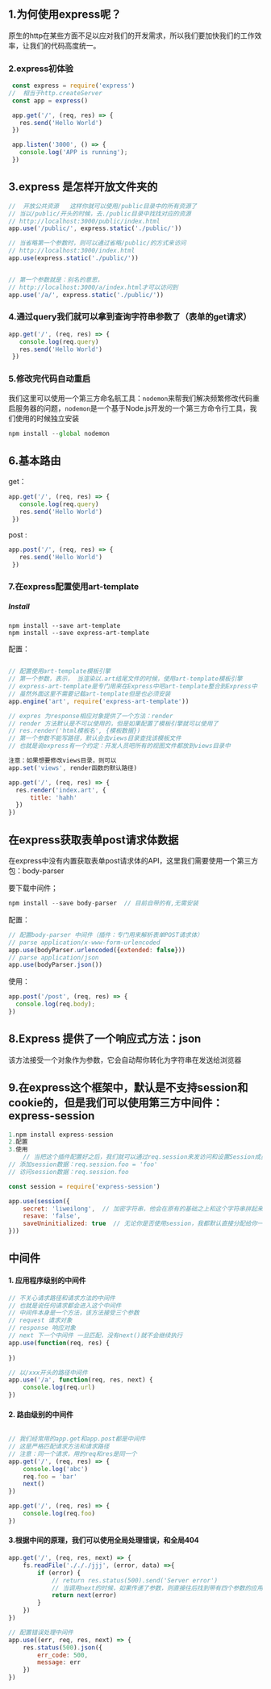 ## 1.为何使用express呢？

原生的http在某些方面不足以应对我们的开发需求，所以我们要加快我们的工作效率，让我们的代码高度统一。

### 2.express初体验

```javascript
 const express = require('express')
//  相当于http.createServer
 const app = express()

 app.get('/', (req, res) => {
   res.send('Hello World')
 })

 app.listen('3000', () => {
   console.log('APP is running');
 })
```

## 3.express 是怎样开放文件夹的

```javascript
//  开放公共资源   这样你就可以使用/public目录中的所有资源了
// 当以/public/开头的时候，去./public目录中找找对应的资源
// http://localhost:3000/public/index.html
app.use('/public/', express.static('./public/'))

// 当省略第一个参数时，则可以通过省略/public/的方式来访问
// http://localhost:3000/index.html
app.use(express.static('./public/'))


// 第一个参数就是：别名的意思，
// http://localhost:3000/a/index.html才可以访问到
app.use('/a/', express.static('./public/'))
```

### 4.通过query我们就可以拿到查询字符串参数了（表单的get请求）

```javascript
app.get('/', (req, res) => {
   console.log(req.query)
   res.send('Hello World')
 })
```



### 5.修改完代码自动重启

我们这里可以使用一个第三方命名航工具：`nodemon`来帮我们解决频繁修改代码重启服务器的问题，`nodemon`是一个基于Node.js开发的一个第三方命令行工具，我们使用的时候独立安装

```javascript
npm install --global nodemon
```

## 6.基本路由

get：

```javascript
app.get('/', (req, res) => {
   console.log(req.query)
   res.send('Hello World')
 })
```

post :

```javascript
app.post('/', (req, res) => {
   res.send('Hello World')
 })
```

### 7.在express配置使用art-template

##### Install

```she
npm install --save art-template
npm install --save express-art-template
```

配置：

```javascript

// 配置使用art-template模板引擎
// 第一个参数，表示， 当渲染以.art结尾文件的时候，使用art-template模板引擎
// express-art-template是专门用来在Express中吧art-template整合到Express中
// 虽然外面这里不需要记载art-template但是也必须安装
app.engine('art', require('express-art-template'))

// expres 为response相应对象提供了一个方法：render
// render 方法默认是不可以使用的，但是如果配置了模板引擎就可以使用了
// res.render('html模板名', {模板数据})
// 第一个参数不能写路径，默认会去views目录查找该模板文件
// 也就是说express有一个约定：开发人员吧所有的视图文件都放到views目录中

注意：如果想要修改views目录，则可以
app.set('views', render函数的默认路径)

app.get('/', (req, res) => {
  res.render('index.art', {
      title: 'hahh'
  })
})
```



## 在express获取表单post请求体数据

在express中没有内置获取表单post请求体的API，这里我们需要使用一个第三方包：body-parser

要下载中间件；

```javascript
npm install --save body-parser  // 目前自带的有,无需安装
```

配置：

```javascript
// 配置body-parser 中间件（插件：专门用来解析表单POST请求体）
// parse application/x-www-form-urlencoded
app.use(bodyParser.urlencoded({extended: false}))
// parse application/json
app.use(bodyParser.json())
```

使用：

```javascript
app.post('/post', (req, res) => {
  console.log(req.body);
})
```

## 8.Express 提供了一个响应式方法：json

该方法接受一个对象作为参数，它会自动帮你转化为字符串在发送给浏览器



## 9.在express这个框架中，默认是不支持session和cookie的，但是我们可以使用第三方中间件：express-session

```javascript
1.npm install express-session
2.配置
3.使用
	// 当把这个插件配置好之后，我们就可以通过req.session来发访问和设置Session成员了
// 添加session数据：req.session.foo = 'foo'
// 访问session数据：req.session.foo

const session = require('express-session')

app.use(session({
    secret: 'liweilong',  // 加密字符串，他会在原有的基础之上和这个字符串拼起来去加密
    resave: 'false',
    saveUninitialized: true  // 无论你是否使用session，我都默认直接分配给你一把钥匙
}))
```

## 中间件

#### 1. 应用程序级别的中间件

```javascript
// 不关心请求路径和请求方法的中间件
// 也就是说任何请求都会进入这个中间件
// 中间件本身是一个方法，该方法接受三个参数
// request 请求对象
// response 响应对象
// next 下一个中间件 一旦匹配，没有next()就不会继续执行
app.use(function(req, res) {
    
})

// 以/xxx开头的路径中间件
app.use('/a', function(req, res, next) {
    console.log(req.url)
})


```

#### 2. 路由级别的中间件

```javascript

// 我们经常用的app.get和app.post都是中间件
// 这是严格匹配请求方法和请求路径
// 注意：同一个请求，用的req和res是同一个
app.get('/', (req, res) => {
    console.log('abc')
    req.foo = 'bar'
    next()
})

app.get('/', (req, res) => {
    console.log(req.foo)
})
```

#### 3.根据中间的原理，我们可以使用全局处理错误，和全局404

```javascript
app.get('/', (req, res, next) => {
    fs.readFile('./././jjj', (error, data) =>{
        if (error) {
            // return res.status(500).send('Server error')
            // 当调用next的时候，如果传递了参数，则直接往后找到带有四个参数的应用程序级别的中间件
            return next(error)
        }
    })
})

// 配置错误处理中间件
app.use((err, req, res, next) => {
    res.status(500).json({
        err_code: 500,
        message: err
    })
})
```

